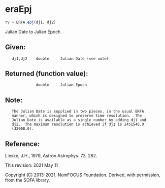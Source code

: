 # eraEpj

```js
rv = ERFA.epj(dj1, dj2)
```

Julian Date to Julian Epoch.

## Given:
```
   dj1,dj2    double     Julian Date (see note)
```

## Returned (function value):
```
              double     Julian Epoch
```

## Note:

```
   The Julian Date is supplied in two pieces, in the usual ERFA
   manner, which is designed to preserve time resolution.  The
   Julian Date is available as a single number by adding dj1 and
   dj2.  The maximum resolution is achieved if dj1 is 2451545.0
   (J2000.0).
```

## Reference:

   Lieske, J.H., 1979, Astron.Astrophys. 73, 282.

This revision:  2021 May 11

Copyright (C) 2013-2021, NumFOCUS Foundation.
Derived, with permission, from the SOFA library.
